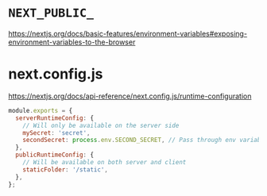 # `NEXT_PUBLIC_`

https://nextjs.org/docs/basic-features/environment-variables#exposing-environment-variables-to-the-browser

# next.config.js

https://nextjs.org/docs/api-reference/next.config.js/runtime-configuration

```javascript
module.exports = {
  serverRuntimeConfig: {
    // Will only be available on the server side
    mySecret: 'secret',
    secondSecret: process.env.SECOND_SECRET, // Pass through env variables
  },
  publicRuntimeConfig: {
    // Will be available on both server and client
    staticFolder: '/static',
  },
};
```
